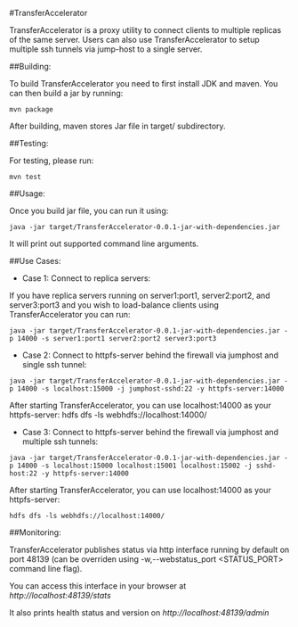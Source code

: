 #TransferAccelerator

TransferAccelerator is a proxy utility to connect clients to multiple replicas of the same server.
Users can also use TransferAccelerator to setup multiple ssh tunnels via jump-host to a single
server.


##Building:

To build TransferAccelerator you need to first install JDK and maven. You can then build a jar by running:

```
mvn package
```

After building, maven stores Jar file in target/ subdirectory.


##Testing:

For testing, please run:

```
mvn test
```

##Usage:

Once you build jar file, you can run it using:
```
java -jar target/TransferAccelerator-0.0.1-jar-with-dependencies.jar
```

It will print out supported command line arguments.


##Use Cases:

- Case 1: Connect to replica servers:

If you have replica servers running on server1:port1, server2:port2, and server3:port3 and you wish to load-balance clients using TransferAccelerator you can run:

```
java -jar target/TransferAccelerator-0.0.1-jar-with-dependencies.jar -p 14000 -s server1:port1 server2:port2 server3:port3
```

- Case 2: Connect to httpfs-server behind the firewall via jumphost and single ssh tunnel:

```
java -jar target/TransferAccelerator-0.0.1-jar-with-dependencies.jar -p 14000 -s localhost:15000 -j jumphost-sshd:22 -y httpfs-server:14000
```

After starting TransferAccelerator, you can use localhost:14000 as your httpfs-server:
hdfs dfs -ls webhdfs://localhost:14000/


- Case 3: Connect to httpfs-server behind the firewall via jumphost and multiple ssh tunnels:

```
java -jar target/TransferAccelerator-0.0.1-jar-with-dependencies.jar -p 14000 -s localhost:15000 localhost:15001 localhost:15002 -j sshd-host:22 -y httpfs-server:14000
```

After starting TransferAccelerator, you can use localhost:14000 as your httpfs-server:
```
hdfs dfs -ls webhdfs://localhost:14000/
```

##Monitoring:

TransferAccelerator publishes status via http interface running by default on port 48139 (can be overriden using -w,--webstatus_port <STATUS_PORT> command line flag).

You can access this interface in your browser at *http://localhost:48139/stats*

It also prints health status and version on *http://localhost:48139/admin*

